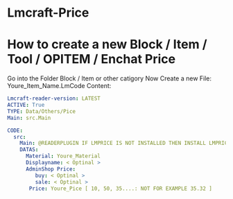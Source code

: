 # Lmcraft-Price
# How to create a new Block / Item / Tool / OPITEM / Enchat Price
Go into the Folder Block / Item or other catigory
Now Create a new File: Youre_Item_Name.LmCode
Content:
```yml
Lmcraft-reader-version: LATEST
ACTIVE: True
TYPE: Data/Others/Pice
Main: src.Main

CODE:
  src:
    Main: @READERPLUGIN IF LMPRICE IS NOT INSTALLED THEN INSTALL LMPRICE THEN RUN LMPRICE -M DATAS
    DATAS:
      Material: Youre_Material
      Displayname: < Optinal >
      AdminShop Price: 
         buy: < Optinal >
         sale: < Optinal >
       Price: Youre_Pice [ 10, 50, 35....: NOT FOR EXAMPLE 35.32 ]
```       
